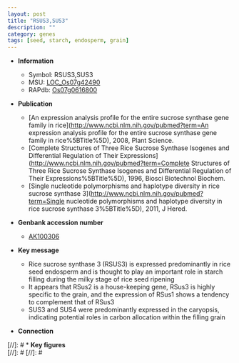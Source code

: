 ```yaml
---
layout: post
title: "RSUS3,SUS3"
description: ""
category: genes
tags: [seed, starch, endosperm, grain]
---
```


* **Information**  
    + Symbol: RSUS3,SUS3  
    + MSU: [LOC_Os07g42490](http://rice.plantbiology.msu.edu/cgi-bin/ORF_infopage.cgi?orf=LOC_Os07g42490)  
    + RAPdb: [Os07g0616800](http://rapdb.dna.affrc.go.jp/viewer/gbrowse_details/irgsp1?name=Os07g0616800)  

* **Publication**  
    + [An expression analysis profile for the entire sucrose synthase gene family in rice](http://www.ncbi.nlm.nih.gov/pubmed?term=An expression analysis profile for the entire sucrose synthase gene family in rice%5BTitle%5D), 2008, Plant Science.
    + [Complete Structures of Three Rice Sucrose Synthase Isogenes and Differential Regulation of Their Expressions](http://www.ncbi.nlm.nih.gov/pubmed?term=Complete Structures of Three Rice Sucrose Synthase Isogenes and Differential Regulation of Their Expressions%5BTitle%5D), 1996, Biosci Biotechnol Biochem.
    + [Single nucleotide polymorphisms and haplotype diversity in rice sucrose synthase 3](http://www.ncbi.nlm.nih.gov/pubmed?term=Single nucleotide polymorphisms and haplotype diversity in rice sucrose synthase 3%5BTitle%5D), 2011, J Hered.

* **Genbank accession number**  
    + [AK100306](http://www.ncbi.nlm.nih.gov/nuccore/AK100306)

* **Key message**  
    + Rice sucrose synthase 3 (RSUS3) is expressed predominantly in rice seed endosperm and is thought to play an important role in starch filling during the milky stage of rice seed ripening
    + It appears that RSus2 is a house-keeping gene, RSus3 is highly specific to the grain, and the expression of RSus1 shows a tendency to complement that of RSus3
    + SUS3 and SUS4 were predominantly expressed in the caryopsis, indicating potential roles in carbon allocation within the filling grain

* **Connection**  

[//]: # * **Key figures**  
[//]: # 
[//]: # 
